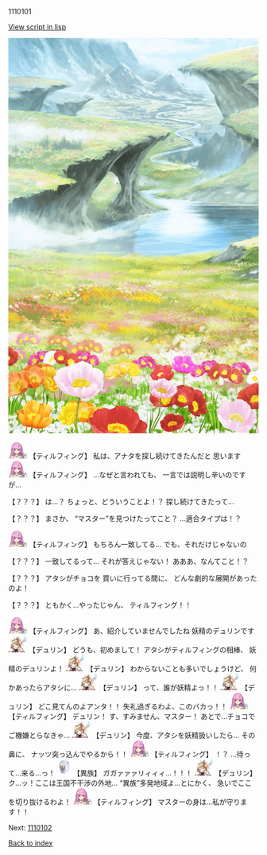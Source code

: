 1110101

[View script in lisp](../scripts/1110101.txt)

![flower_garden.png](../images/backgrounds/flower_garden.png)

<img src="../images/units/24.png" alt="24.png" height="34"/>
【ティルフィング】
私は、アナタを探し続けてきたんだと
思います

<img src="../images/units/24.png" alt="24.png" height="34"/>
【ティルフィング】
…なぜと言われても、
一言では説明し辛いのですが…

【？？？】
は…？
ちょっと、どういうことよ！？
探し続けてきたって…

【？？？】
まさか、
“マスター”を見つけたってこと？
…適合タイプは！？

<img src="../images/units/24.png" alt="24.png" height="34"/>
【ティルフィング】
もちろん一致してる…
でも、それだけじゃないの

【？？？】
一致してるって…
それが答えじゃない！
あああ、なんてこと！？

【？？？】
アタシがチョコを
買いに行ってる間に、
どんな劇的な展開があったのよ！

【？？？】
ともかく…やったじゃん、
ティルフィング！！

<img src="../images/units/24.png" alt="24.png" height="34"/>
【ティルフィング】
あ、紹介していませんでしたね
妖精のデュリンです

<img src="../images/units/0.png" alt="0.png" height="34"/>
【デュリン】
どうも、初めまして！
アタシがティルフィングの相棒、
妖精のデュリンよ！

<img src="../images/units/0.png" alt="0.png" height="34"/>
【デュリン】
わからないことも多いでしょうけど、
何かあったらアタシに…

<img src="../images/units/0.png" alt="0.png" height="34"/>
【デュリン】
って、誰が妖精よっ！！

<img src="../images/units/0.png" alt="0.png" height="34"/>
【デュリン】
どこ見てんのよアンタ！！
失礼過ぎるわよ、このバカっ！！

<img src="../images/units/24.png" alt="24.png" height="34"/>
【ティルフィング】
デュリン！
す、すみません、マスター！
あとで…チョコでご機嫌とらなきゃ…

<img src="../images/units/0.png" alt="0.png" height="34"/>
【デュリン】
今度、アタシを妖精扱いしたら…
その鼻に、
ナッツ突っ込んでやるから！！

<img src="../images/units/24.png" alt="24.png" height="34"/>
【ティルフィング】
！？
…待って…来る…っ！

<img src="../images/units/810004.png" alt="810004.png" height="34"/>
【異族】
ガガァァァリィィィ…！！！

<img src="../images/units/0.png" alt="0.png" height="34"/>
【デュリン】
ク…ッ！ここは王国不干渉の外地…
“異族”多発地域よ…とにかく、
急いでここを切り抜けるわよ！

<img src="../images/units/24.png" alt="24.png" height="34"/>
【ティルフィング】
マスターの身は…私が守ります！！

Next: [1110102](1110102.md)

[Back to index](index.md)
